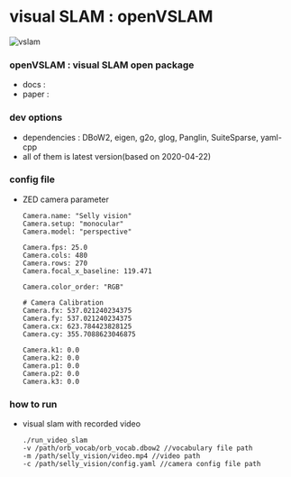 # visual SLAM : openVSLAM

![vslam](path)

### openVSLAM : visual SLAM open package
- docs :
- paper : 

### dev options
- dependencies : DBoW2, eigen, g2o, glog, Panglin, SuiteSparse, yaml-cpp
- all of them is latest version(based on 2020-04-22)

### config file
- ZED camera parameter
    ```
    Camera.name: "Selly vision"
    Camera.setup: "monocular"
    Camera.model: "perspective"

    Camera.fps: 25.0
    Camera.cols: 480
    Camera.rows: 270
    Camera.focal_x_baseline: 119.471

    Camera.color_order: "RGB"

    # Camera Calibration
    Camera.fx: 537.021240234375
    Camera.fy: 537.021240234375
    Camera.cx: 623.784423828125
    Camera.cy: 355.7088623046875

    Camera.k1: 0.0
    Camera.k2: 0.0
    Camera.p1: 0.0
    Camera.p2: 0.0
    Camera.k3: 0.0
    ```

### how to run
- visual slam with recorded video
    ```
    ./run_video_slam
    -v /path/orb_vocab/orb_vocab.dbow2 //vocabulary file path
    -m /path/selly_vision/video.mp4 //video path
    -c /path/selly_vision/config.yaml //camera config file path
    ```
